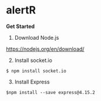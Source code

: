 # alertR

<b>Get Started</b>

1. Download Node.js

https://nodejs.org/en/download/

2. Install socket.io

```
$ npm install socket.io
```

3. Install Express

```
$npm install --save express@4.15.2
```
